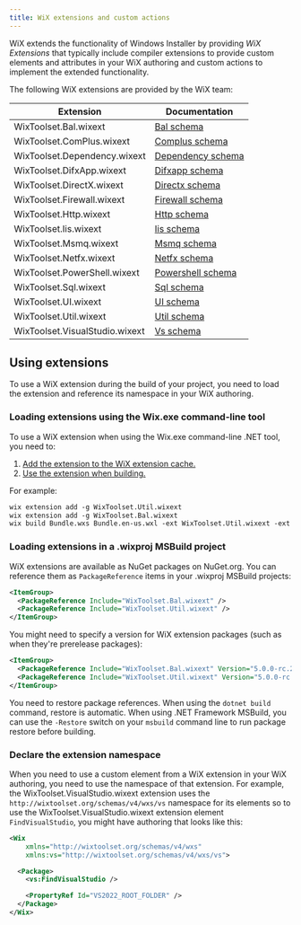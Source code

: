 ```yaml
---
title: WiX extensions and custom actions
---
```


WiX extends the functionality of Windows Installer by providing _WiX Extensions_ that typically include compiler extensions to provide custom elements and attributes in your WiX authoring and custom actions to implement the extended functionality.

The following WiX extensions are provided by the WiX team:

| Extension | Documentation |
| --------- | ------------- |
| WixToolset.Bal.wixext | [Bal schema](../../schema/bal/) |
| WixToolset.ComPlus.wixext | [Complus schema](../../schema/complus/) |
| WixToolset.Dependency.wixext | [Dependency schema](../../schema/dependency/) |
| WixToolset.DifxApp.wixext | [Difxapp schema](../../schema/difxapp/) |
| WixToolset.DirectX.wixext | [Directx schema](../../schema/directx/) |
| WixToolset.Firewall.wixext | [Firewall schema](../../schema/firewall/) |
| WixToolset.Http.wixext | [Http schema](../../schema/http/) |
| WixToolset.Iis.wixext | [Iis schema](../../schema/iis/) |
| WixToolset.Msmq.wixext | [Msmq schema](../../schema/msmq/) |
| WixToolset.Netfx.wixext | [Netfx schema](../../schema/netfx/) |
| WixToolset.PowerShell.wixext | [Powershell schema](../../schema/powershell/) |
| WixToolset.Sql.wixext | [Sql schema](../../schema/sql/) |
| WixToolset.UI.wixext | [UI schema](../../schema/ui/) |
| WixToolset.Util.wixext | [Util schema](../../schema/util/) |
| WixToolset.VisualStudio.wixext | [Vs schema](../../schema/vs/) |


## Using extensions

To use a WiX extension during the build of your project, you need to load the extension and reference its namespace in your WiX authoring.


### Loading extensions using the Wix.exe command-line tool

To use a WiX extension when using the Wix.exe command-line .NET tool, you need to:

1. [Add the extension to the WiX extension cache.](../wixexe/#extensionadd)
2. [Use the extension when building.](../wixexe/#build)

For example:

```xml
wix extension add -g WixToolset.Util.wixext
wix extension add -g WixToolset.Bal.wixext
wix build Bundle.wxs Bundle.en-us.wxl -ext WixToolset.Util.wixext -ext WixToolset.Bal.wixext
```


### Loading extensions in a .wixproj MSBuild project

WiX extensions are available as NuGet packages on NuGet.org. You can reference them as `PackageReference` items in your .wixproj MSBuild projects:

```xml
<ItemGroup>
  <PackageReference Include="WixToolset.Bal.wixext" />
  <PackageReference Include="WixToolset.Util.wixext" />
</ItemGroup>
```

You might need to specify a version for WiX extension packages (such as when they're prerelease packages):

```xml
<ItemGroup>
  <PackageReference Include="WixToolset.Bal.wixext" Version="5.0.0-rc.2" />
  <PackageReference Include="WixToolset.Util.wixext" Version="5.0.0-rc.2" />
</ItemGroup>
```

You need to restore package references. When using the `dotnet build` command, restore is automatic. When using .NET Framework MSBuild, you can use the `-Restore` switch on your `msbuild` command line to run package restore before building.


### Declare the extension namespace

When you need to use a custom element from a WiX extension in your WiX authoring, you need to use the namespace of that extension. For example, the WixToolset.VisualStudio.wixext extension uses the `http://wixtoolset.org/schemas/v4/wxs/vs` namespace for its elements so to use the WixToolset.VisualStudio.wixext extension element `FindVisualStudio`, you might have authoring that looks like this:

```xml {3,6}
<Wix
    xmlns="http://wixtoolset.org/schemas/v4/wxs"
    xmlns:vs="http://wixtoolset.org/schemas/v4/wxs/vs">

  <Package>
    <vs:FindVisualStudio />

    <PropertyRef Id="VS2022_ROOT_FOLDER" />
  </Package>
</Wix>
```
